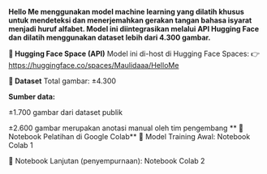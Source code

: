 **Hello Me menggunakan model machine learning yang dilatih khusus untuk mendeteksi dan menerjemahkan gerakan tangan bahasa isyarat menjadi huruf alfabet. Model ini diintegrasikan melalui API Hugging Face dan dilatih menggunakan dataset lebih dari 4.300 gambar.**

**🔗 Hugging Face Space (API)**
Model ini di-host di Hugging Face Spaces:
👉 https://huggingface.co/spaces/Maulidaaa/HelloMe

**🧠 Dataset**
Total gambar: ±4.300

**Sumber data:**

±1.700 gambar dari dataset publik

±2.600 gambar merupakan anotasi manual oleh tim pengembang
**
📓 Notebook Pelatihan di Google Colab**
📌 Model Training Awal:
Notebook Colab 1

📌 Notebook Lanjutan (penyempurnaan):
Notebook Colab 2
